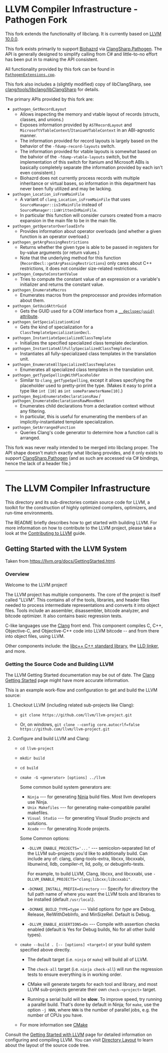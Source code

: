 # LLVM Compiler Infrastructure - Pathogen Fork

This fork extends the functionality of libclang. It is currently based on [LLVM 10.0.0](https://github.com/llvm/llvm-project/tree/d32170dbd5b0d54436537b6b75beaf44324e0c28).

This fork exists primarily to support [Biohazrd](https://github.com/InfectedLibraries/Biohazrd) via [ClangSharp.Pathogen](https://github.com/InfectedLibraries/ClangSharp.Pathogen). The API is generally designed to simplify calling from C# and little-to-no effort has been put in to making the API consistent.

All functionality provided by this fork can be found in [`PathogenExtensions.cpp`](clang/tools/libclang/PathogenExtensions.cpp).

This fork also includes a (slightly modified) copy of libClangSharp, see [clang/tools/libclang/libClangSharp](clang/tools/libclang/libClangSharp/Readme.md) for details.

The primary APIs provided by this fork are:

* `pathogen_GetRecordLayout`
  * Allows inspecting the memory and vtable layout of records (structs, classes, and unions.)
  * Exposes information provided by `ASTRecordLayout` and `MicrosoftVTableContext`/`ItaniumVTableContext` in an ABI-agnostic manner.
  * The information provided for record layouts is largely based on the behavior of the `-fdump-record-layouts` switch.
  * The information provided for vtable layouts is somewhat based on the bahvior of the `-fdump-vtable-layouts` switch, but the implementation of this switch for Itanium and Microsoft ABIs is basically completely separate (the information provided by each isn't even consistent.)
  * Biohazrd does not currently process records with multiple inheritance or virtual bases, so information in this department has never been fully utilized and may be lacking.
* `pathogen_Location_isFromMainFile`
  * A variant of `clang_Location_isFromMainFile` that uses `SourceManager::isInMainFile` instead of `SourceManager::isWrittenInMainFile`.
  * In particular this function will consider cursors created from a macro expansion in the main file to be in the main file.
* `pathogen_getOperatorOverloadInfo`
  * Provides information about operator overloads (and whether a given function is an operator overload.)
* `pathogen_getArgPassingRestrictions`
  * Returns whether the given type is able to be passed in registers for by-value arguments (or return values.)
  * Note that the underlying method for this function (`RecordDecl::getArgPassingRestrictions`) only cares about C++ restrictions, it does not consider size-related restrictions.
* `pathogen_ComputeConstantValue`
  * Tries to compute the constant value of an expression or a variable's initializer and returns the constant value.
* `pathogen_EnumerateMacros`
  * Enumerates macros from the preprocessor and provides information about them.
* `pathogen_GetUuidAttrGuid`
  * Gets the GUID used for a COM interface from a [`__declspec(uuid)` attribute](https://docs.microsoft.com/en-us/cpp/cpp/uuid-cpp?view=msvc-160).
* `pathogen_GetSpecializationKind`
  * Gets the kind of specialization for a `ClassTemplateSpecializationDecl`.
* `pathogen_InstantiateSpecializedClassTemplate`
  * Initializes the specified specialized class template declaration.
* `pathogen_InstantiateAllFullySpecializedClassTemplates`
  * Instantiates all fully-specializaed class templates in the translation unit.
* `pathogen_EnumerateAllSpecializedClassTemplates`
  * Enumerates all specialized class templates in the translation unit.
* `pathogen_getTypeSpellingWithPlaceholder`
  * Similar to `clang_getTypeSpelling`, except it allows specifying the placeholder used to pretty-print the type. (Makes it easy to print a type like `int [10]` as `int someParameterName[10]`.)
* `pathogen_BeginEnumerateDeclarationsRaw` / `pathogen_EnumerateDeclarationsRawMoveNext`
  * Enumerates child declarations from a declaration context without any filtering.
  * In particular, this is useful for enumerating the members of an implicitly-instantiated template specialization.
* `pathogen_GetArrangedFunction`
  * Queries Clang's code generator to determine how a function call is arranged.

This fork was never really intended to be merged into libclang proper. The API shape doesn't match exactly what libclang provides, and it only exists to support [ClangSharp.Pathogen](https://github.com/InfectedLibraries/ClangSharp.Pathogen) (and as such are accessed via C# bindings, hence the lack of a header file.)

---------------

# The LLVM Compiler Infrastructure

This directory and its sub-directories contain source code for LLVM,
a toolkit for the construction of highly optimized compilers,
optimizers, and run-time environments.

The README briefly describes how to get started with building LLVM.
For more information on how to contribute to the LLVM project, please
take a look at the
[Contributing to LLVM](https://llvm.org/docs/Contributing.html) guide.

## Getting Started with the LLVM System

Taken from https://llvm.org/docs/GettingStarted.html.

### Overview

Welcome to the LLVM project!

The LLVM project has multiple components. The core of the project is
itself called "LLVM". This contains all of the tools, libraries, and header
files needed to process intermediate representations and converts it into
object files.  Tools include an assembler, disassembler, bitcode analyzer, and
bitcode optimizer.  It also contains basic regression tests.

C-like languages use the [Clang](http://clang.llvm.org/) front end.  This
component compiles C, C++, Objective-C, and Objective-C++ code into LLVM bitcode
-- and from there into object files, using LLVM.

Other components include:
the [libc++ C++ standard library](https://libcxx.llvm.org),
the [LLD linker](https://lld.llvm.org), and more.

### Getting the Source Code and Building LLVM

The LLVM Getting Started documentation may be out of date.  The [Clang
Getting Started](http://clang.llvm.org/get_started.html) page might have more
accurate information.

This is an example work-flow and configuration to get and build the LLVM source:

1. Checkout LLVM (including related sub-projects like Clang):

     * ``git clone https://github.com/llvm/llvm-project.git``

     * Or, on windows, ``git clone --config core.autocrlf=false
    https://github.com/llvm/llvm-project.git``

2. Configure and build LLVM and Clang:

     * ``cd llvm-project``

     * ``mkdir build``

     * ``cd build``

     * ``cmake -G <generator> [options] ../llvm``

        Some common build system generators are:

        * ``Ninja`` --- for generating [Ninja](https://ninja-build.org)
          build files. Most llvm developers use Ninja.
        * ``Unix Makefiles`` --- for generating make-compatible parallel makefiles.
        * ``Visual Studio`` --- for generating Visual Studio projects and
          solutions.
        * ``Xcode`` --- for generating Xcode projects.

        Some Common options:

        * ``-DLLVM_ENABLE_PROJECTS='...'`` --- semicolon-separated list of the LLVM
          sub-projects you'd like to additionally build. Can include any of: clang,
          clang-tools-extra, libcxx, libcxxabi, libunwind, lldb, compiler-rt, lld,
          polly, or debuginfo-tests.

          For example, to build LLVM, Clang, libcxx, and libcxxabi, use
          ``-DLLVM_ENABLE_PROJECTS="clang;libcxx;libcxxabi"``.

        * ``-DCMAKE_INSTALL_PREFIX=directory`` --- Specify for *directory* the full
          path name of where you want the LLVM tools and libraries to be installed
          (default ``/usr/local``).

        * ``-DCMAKE_BUILD_TYPE=type`` --- Valid options for *type* are Debug,
          Release, RelWithDebInfo, and MinSizeRel. Default is Debug.

        * ``-DLLVM_ENABLE_ASSERTIONS=On`` --- Compile with assertion checks enabled
          (default is Yes for Debug builds, No for all other build types).

      * ``cmake --build . [-- [options] <target>]`` or your build system specified above
        directly.

        * The default target (i.e. ``ninja`` or ``make``) will build all of LLVM.

        * The ``check-all`` target (i.e. ``ninja check-all``) will run the
          regression tests to ensure everything is in working order.

        * CMake will generate targets for each tool and library, and most
          LLVM sub-projects generate their own ``check-<project>`` target.

        * Running a serial build will be **slow**.  To improve speed, try running a
          parallel build.  That's done by default in Ninja; for ``make``, use the option
          ``-j NNN``, where ``NNN`` is the number of parallel jobs, e.g. the number of
          CPUs you have.

      * For more information see [CMake](https://llvm.org/docs/CMake.html)

Consult the
[Getting Started with LLVM](https://llvm.org/docs/GettingStarted.html#getting-started-with-llvm)
page for detailed information on configuring and compiling LLVM. You can visit
[Directory Layout](https://llvm.org/docs/GettingStarted.html#directory-layout)
to learn about the layout of the source code tree.
